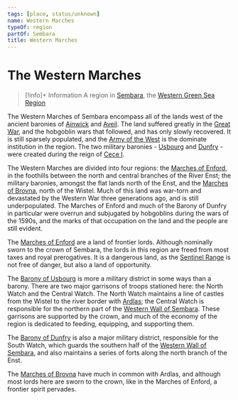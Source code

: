 ```yaml
---
tags: [place, status/unknown]
name: Western Marches
typeOf: region
partOf: Sembara
title: Western Marches
---
```

# The Western Marches
>[!info]+ Information
> A  region in [Sembara](<../sembara.md>), the [Western Green Sea Region](<../../../western-green-sea/western-green-sea-region.md>)

The Western Marches of Sembara encompass all of the lands west of the ancient baronies of [Ainwick](<../barony-of-ainwick/barony-of-ainwick.md>) and [Aveil](<../barony-of-aveil/barony-of-aveil.md>). The land suffered greatly in the [Great War](<../../../../events/1500s/great-war.md>), and the hobgoblin wars that followed, and has only slowly recovered. It is still sparsely populated, and the [Army of the West](<../../../../groups/sembaran-army/army-of-the-west.md>) is the dominate institution in the region. The two military baronies - [Usbourg](<./barony-of-usbourg.md>) and [Dunfry](<./barony-of-dunfry.md>) - were created during the reign of [Cece I](<../../../../people/historical-figures/sembaran-royalty/cece-i.md>).

The Western Marches are divided into four regions: the [Marches of Enford](<./marches-of-enford.md>), in the foothills between the north and central branches of the River Enst;  the military baronies, amongst the flat lands north of the Enst, and the [Marches of Brovna](<./marches-of-brovna.md>), north of the Wistel. Much of this land was war-torn and devastated by the Western War three generations ago, and is still underpopulated. The Marches of Enford and much of the Barony of Dunfry in particular were overrun and subjugated by hobgoblins during the wars of the 1590s, and the marks of that occupation on the land and the people are still evident. 

The [Marches of Enford](<./marches-of-enford.md>) are a land of frontier lords. Although nominally sworn to the crown of Sembara, the lords in this region are freed from most taxes and royal prerogatives. It is a dangerous land, as the [Sentinel Range](<../../../sentinel-range/sentinel-range.md>) is not free of danger, but also a land of opportunity. 

The [Barony of Usbourg](<./barony-of-usbourg.md>) is more a military district in some ways than a barony. There are two major garrisons of troops stationed here: the North Watch and the Central Watch. The North Watch maintains a line of castles from the Wistel to the river border with [Ardlas](<../../zimkovia/ardlas.md>); the Central Watch is responsible for the northern part of the [Western Wall of Sembara](<./western-wall-of-sembara.md>). These garrisons are supported by the crown, and much of the economy of the region is dedicated to feeding, equipping, and supporting them. 
 
The [Barony of Dunfry](<./barony-of-dunfry.md>) is also a major military district, responsible for the South Watch, which guards the southern half of the [Western Wall of Sembara](<./western-wall-of-sembara.md>), and also maintains a series of forts along the north branch of the Enst.

The [Marches of Brovna](<./marches-of-brovna.md>) have much in common with Ardlas, and although most lords here are sworn to the crown, like in the Marches of Enford, a frontier spirit pervades.
